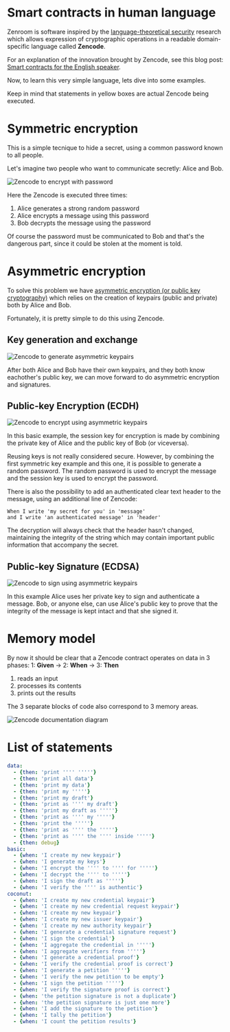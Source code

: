 # Smart contracts in human language

Zenroom is software inspired by the [language-theoretical
security](http://langsec.org) research which allows expression of
cryptographic operations in a readable domain-specific language called
**Zencode**.

For an explanation of the innovation brought by Zencode, see this blog post: [Smart contracts for the English speaker](https://decodeproject.eu/blog/smart-contracts-english-speaker).

Now, to learn this very simple language, lets dive into some examples.

Keep in mind that statements in yellow boxes are actual Zencode being executed.

# Symmetric encryption

This is a simple tecnique to hide a secret, using a common password known to all people.

Let's imagine two people who want to communicate secretly: Alice and Bob.

![Zencode to encrypt with password](img/aes_crypt.svg)

Here the Zencode is executed three times:

1. Alice generates a strong random password
2. Alice encrypts a message using this password
3. Bob decrypts the message using the password

Of course the password must be communicated to Bob and that's the
dangerous part, since it could be stolen at the moment is told.

# Asymmetric encryption

To solve this problem we have [asymmetric encryption (or public key
cryptography)](https://en.wikipedia.org/wiki/Public-key_cryptography)
which relies on the creation of keypairs (public and private) both by
Alice and Bob.

Fortunately, it is pretty simple to do this using Zencode.

## Key generation and exchange

![Zencode to generate asymmetric keypairs](img/ecdh_keygen.svg)

After both Alice and Bob have their own keypairs, and they both know
eachother's public key, we can move forward to do asymmetric encryption
and signatures.

## Public-key Encryption (ECDH)

![Zencode to encrypt using asymmetric keypairs](img/ecdh_crypt.svg)

In this basic example, the session key for encryption is made by combining
the private key of Alice and the public key of Bob (or
viceversa).

Reusing keys is not really considered secure. However, by combining the
first symmetric key example and this one, it is possible to generate a
random password. The random password is used to encrypt the message and the session key is used
to encrypt the password.

There is also the possibility to add an authenticated clear text
header to the message, using an additional line of Zencode:

```cucumber
When I write 'my secret for you' in 'message'
and I write 'an authenticated message' in 'header'
```

The decryption will always check that the header hasn't changed,
maintaining the integrity of the string which may contain important
public information that accompany the secret.

## Public-key Signature (ECDSA)

![Zencode to sign using asymmetric keypairs](img/ecdsa_sign.svg)

In this example Alice uses her private key to sign and authenticate a
message. Bob, or anyone else, can use Alice's public key to prove that
the integrity of the message is kept intact and that she signed it.

# Memory model

By now it should be clear that a Zencode contract operates on data in 3 phases: 1: **Given** -> 2: **When** -> 3: **Then**

1. reads an input
2. processes its contents
3. prints out the results

The 3 separate blocks of code also correspond to 3 memory areas.

![Zencode documentation diagram](img/zencode_diagram.png)

# List of statements

```yaml
data:
  - {then: 'print '''' '''''}
  - {then: 'print all data'}
  - {then: 'print my data'}
  - {then: 'print my '''''}
  - {then: 'print my draft'}
  - {then: 'print as '''' my draft'}
  - {then: 'print my draft as '''''}
  - {then: 'print as '''' my '''''}
  - {then: 'print the '''''}
  - {then: 'print as '''' the '''''}
  - {then: 'print as '''' the '''' inside '''''}
  - {then: debug}
basic:
  - {when: 'I create my new keypair'}
  - {when: 'I generate my keys'}
  - {when: 'I encrypt the '''' to '''' for '''''}
  - {when: 'I decrypt the '''' to '''''}
  - {when: 'I sign the draft as '''''}
  - {when: 'I verify the '''' is authentic'}
coconut:
  - {when: 'I create my new credential keypair'}
  - {when: 'I create my new credential request keypair'}
  - {when: 'I create my new keypair'}
  - {when: 'I create my new issuer keypair'}
  - {when: 'I create my new authority keypair'}
  - {when: 'I generate a credential signature request'}
  - {when: 'I sign the credential'}
  - {when: 'I aggregate the credential in '''''}
  - {when: 'I aggregate verifiers from '''''}
  - {when: 'I generate a credential proof'}
  - {when: 'I verify the credential proof is correct'}
  - {when: 'I generate a petition '''''}
  - {when: 'I verify the new petition to be empty'}
  - {when: 'I sign the petition '''''}
  - {when: 'I verify the signature proof is correct'}
  - {when: 'the petition signature is not a duplicate'}
  - {when: 'the petition signature is just one more'}
  - {when: 'I add the signature to the petition'}
  - {when: 'I tally the petition'}
  - {when: 'I count the petition results'}
```
